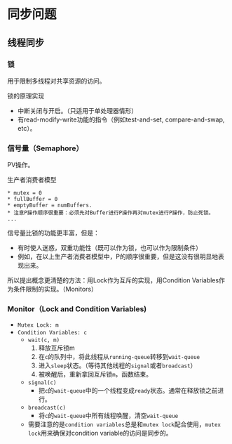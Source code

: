 # 同步问题

## 线程同步
### 锁
用于限制多线程对共享资源的访问。

锁的原理实现
* 中断关闭与开启。（只适用于单处理器情形）
* 有read-modify-write功能的指令（例如test-and-set, compare-and-swap, etc）。

### 信号量（Semaphore）
PV操作。

生产者消费者模型
```
* mutex = 0
* fullBuffer = 0
* emptyBuffer = numBuffers.
* 注意P操作顺序很重要：必须先对Buffer进行P操作再对mutex进行P操作，防止死锁。
...
```

信号量比锁的功能更丰富，但是：
* 有时使人迷惑，双重功能性（既可以作为锁，也可以作为限制条件）
* 例如，在以上生产者消费者模型中，P的顺序很重要，但是这没有很明显地表现出来。

所以提出概念更清楚的方法：用Lock作为互斥的实现，用Condition Variables作为条件限制的实现。（Monitors）

### Monitor（Lock and Condition Variables)
* `Mutex Lock: m`
* `Condition Variables: c `
    * `wait(c, m) `
        1. 释放互斥锁m
        2. 在`c`的队列中，将此线程从`running-queue`转移到`wait-queue`
        3. 进入`sleep`状态。（等待其他线程的`signal`或者`broadcast`）
        4. 被唤醒后，重新拿回互斥锁`m`，函数结束。
    * `signal(c)`
        * 把`c`的`wait-queue`中的一个线程变成`ready`状态。通常在释放锁之前进行。
    * `broadcast(c)`
        * 将`c`的`wait-queue`中所有线程唤醒，清空`wait-queue`
    * 需要注意的是`condition variables`总是和`mutex lock`配合使用，`mutex lock`用来确保对condition variable的访问是同步的。